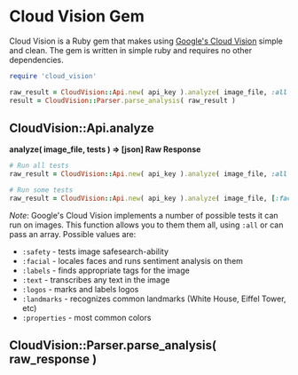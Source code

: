 # Cloud Vision Gem

Cloud Vision is a Ruby gem that makes using [Google's Cloud Vision](https://cloud.google.com/vision/) simple and clean. The gem is written in simple ruby and requires no other dependencies.

```ruby
require 'cloud_vision'

raw_result = CloudVision::Api.new( api_key ).analyze( image_file, :all )
result = CloudVision::Parser.parse_analysis( raw_result )
```

## CloudVision::Api.analyze
**analyze( image_file, tests ) => [json] Raw Response**
```ruby
# Run all tests
raw_result = CloudVision::Api.new( api_key ).analyze( image_file, :all )

# Run some tests
raw_result = CloudVision::Api.new( api_key ).analyze( image_file, [:facial, labels] )
```

*Note*: Google's Cloud Vision implements a number of possible tests it can run on images. This function allows you to them them all, using `:all` or can pass an array. Possible values are:

- `:safety` - tests image safesearch-ability
- `:facial` - locales faces and runs sentiment analysis on them
- `:labels` - finds appropriate tags for the image
- `:text` - transcribes any text in the image
- `:logos` - marks and labels logos
- `:landmarks` - recognizes common landmarks (White House, Eiffel Tower, etc)
- `:properties` - most common colors

## CloudVision::Parser.parse_analysis( raw_response )